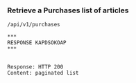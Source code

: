 ### Retrieve a Purchases list of articles

```
/api/v1/purchases

***
RESPONSE KAPDSOKOAP
***


Response: HTTP 200
Content: paginated list 
```
